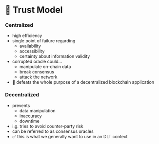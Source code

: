 # 🌳 Trust Model

<div class="container grid grid-cols-2">
    <div>
        <h3>Centralized</h3>
        <ul>
            <li>high efficiency</li>
            <li>single point of failure regarding
                <ul>
                    <li>availability</li>
                    <li>accessibility</li>
                    <li>certainty about information validity</li>
                </ul>
            </li>
            <li>corrupted oracle could...
                <ul>
                    <li>manipulate on-chain data</li>
                    <li>break consensus</li>
                    <li>attack the network</li>
                </ul>
            </li>
            <li class="font-bold">🚫 defeats the whole purpose of a decentralized blockchain application</li>
        </ul>
    </div>
    <div>
        <h3>Decentralized</h3>
        <ul>
            <li>prevents
            <ul>
                <li>data manipulation</li>
                <li>inaccuracy</li>
                <li>downtime</li>
            </ul>
            </li>
            <li>i.g. tries to avoid counter-party risk</li>
            <li>can be referred to as consensus oracles</li>
            <li class="font-bold">✅ this is what we generally want to use in an DLT context</li>
        </ul>
    </div>
</div>
